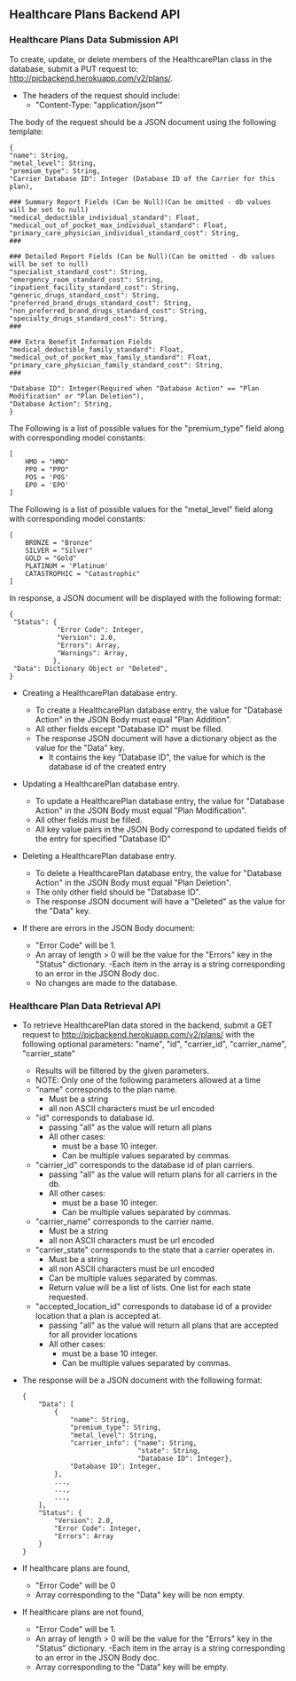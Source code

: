 ## Healthcare Plans Backend API

### Healthcare Plans Data Submission API
To create, update, or delete members of the HealthcarePlan class in the database, submit a PUT request to: http://picbackend.herokuapp.com/v2/plans/.

- The headers of the request should include: 
    - "Content-Type: "application/json""
    
The body of the request should be a JSON document using the following template:

```
{
"name": String,
"metal_level": String,
"premium_type": String,
"Carrier Database ID": Integer (Database ID of the Carrier for this plan),

### Summary Report Fields (Can be Null)(Can be omitted - db values will be set to null)
"medical_deductible_individual_standard": Float,
"medical_out_of_pocket_max_individual_standard": Float,
"primary_care_physician_individual_standard_cost": String,
###

### Detailed Report Fields (Can be Null)(Can be omitted - db values will be set to null)
"specialist_standard_cost": String,
"emergency_room_standard_cost": String,
"inpatient_facility_standard_cost": String,
"generic_drugs_standard_cost": String,
"preferred_brand_drugs_standard_cost": String,
"non_preferred_brand_drugs_standard_cost": String,
"specialty_drugs_standard_cost": String,
###

### Extra Benefit Information Fields
"medical_deductible_family_standard": Float,
"medical_out_of_pocket_max_family_standard": Float,
"primary_care_physician_family_standard_cost": String,
###

"Database ID": Integer(Required when "Database Action" == "Plan Modification" or "Plan Deletion"),
"Database Action": String,
}
```

The Following is a list of possible values for the "premium_type" field along with corresponding model constants:
```
[
    HMO = "HMO"
    PPO = "PPO"
    POS = 'POS'
    EPO = 'EPO'
]
```

The Following is a list of possible values for the "metal_level" field along with corresponding model constants:
```
[
    BRONZE = "Bronze"
    SILVER = "Silver"
    GOLD = "Gold"
    PLATINUM = 'Platinum'
    CATASTROPHIC = "Catastrophic"
]
```

In response, a JSON document will be displayed with the following format:
```
{
 "Status": {
            "Error Code": Integer,
            "Version": 2.0,
            "Errors": Array,
            "Warnings": Array,
           },
 "Data": Dictionary Object or "Deleted",
}
```

- Creating a HealthcarePlan database entry.
    - To create a HealthcarePlan database entry, the value for "Database Action" in the JSON Body must equal "Plan Addition".
    - All other fields except "Database ID" must be filled.
    - The response JSON document will have a dictionary object as the value for the "Data" key.
        - It contains the key "Database ID", the value for which is the database id of the created entry
    
- Updating a HealthcarePlan database entry.
    - To update a HealthcarePlan database entry, the value for "Database Action" in the JSON Body must equal "Plan Modification".
    - All other fields must be filled.
    - All key value pairs in the JSON Body correspond to updated fields of the entry for specified "Database ID"

- Deleting a HealthcarePlan database entry.
    - To delete a HealthcarePlan database entry, the value for "Database Action" in the JSON Body must equal "Plan Deletion".
    - The only other field should be "Database ID".
    - The response JSON document will have a "Deleted" as the value for the "Data" key.
    
- If there are errors in the JSON Body document:
    - "Error Code" will be 1.
    - An array of length > 0 will be the value for the "Errors" key in the "Status" dictionary.
        -Each item in the array is a string corresponding to an error in the JSON Body doc.
    - No changes are made to the database.
    
    
### Healthcare Plan Data Retrieval API
- To retrieve HealthcarePlan data stored in the backend, submit a GET request to http://picbackend.herokuapp.com/v2/plans/ with the following optional parameters:
"name", "id", "carrier_id", "carrier_name", "carrier_state"
    - Results will be filtered by the given parameters.
    - NOTE: Only one of the following parameters allowed at a time
    - "name" corresponds to the plan name.
        - Must be a string
        - all non ASCII characters must be url encoded
    - "id" corresponds to database id.
        - passing "all" as the value will return all plans
        - All other cases:
            - must be a base 10 integer.
            - Can be multiple values separated by commas.
    - "carrier_id" corresponds to the database id of plan carriers.
        - passing "all" as the value will return plans for all carriers in the db.
        - All other cases:
            - must be a base 10 integer.
            - Can be multiple values separated by commas.
    - "carrier_name" corresponds to the carrier name.
        - Must be a string
        - all non ASCII characters must be url encoded
    - "carrier_state" corresponds to the state that a carrier operates in.
        - Must be a string
        - all non ASCII characters must be url encoded
        - Can be multiple values separated by commas.
        - Return value will be a list of lists. One list for each state requested.
    - "accepted_location_id" corresponds to database id of a provider location that a plan is accepted at.
        - passing "all" as the value will return all plans that are accepted for all provider locations
        - All other cases:
            - must be a base 10 integer.
            - Can be multiple values separated by commas.
    
- The response will be a JSON document with the following format:
    ```
    {
        "Data": [
            {
                "name": String,
                "premium_type": String,
                "metal_level": String,
                "carrier_info": {"name": String,
                                 "state": String,
                                 "Database ID": Integer},
                "Database ID": Integer,
            },
            ...,
            ...,
            ...,
        ],
        "Status": {
            "Version": 2.0,
            "Error Code": Integer,
            "Errors": Array
        }
    }
    ```

- If healthcare plans are found,
    - "Error Code" will be 0
    - Array corresponding to the "Data" key will be non empty.
- If healthcare plans are not found,
    - "Error Code" will be 1.
    - An array of length > 0 will be the value for the "Errors" key in the "Status" dictionary.
        -Each item in the array is a string corresponding to an error in the JSON Body doc.
    - Array corresponding to the "Data" key will be empty.